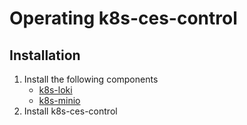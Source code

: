 # Operating k8s-ces-control 

## Installation

1. Install the following components
   - [k8s-loki](https://github.com/cloudogu/k8s-loki)
   - [k8s-minio](https://github.com/cloudogu/k8s-minio)
2. Install k8s-ces-control